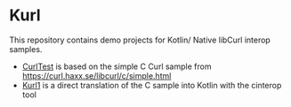 # Kurl

This repository contains demo projects for Kotlin/ Native libCurl interop samples.

* [CurlTest](./CurlTest) is based on the simple C Curl sample from https://curl.haxx.se/libcurl/c/simple.html 
* [Kurl1](./Kurl1) is a direct translation of the C sample into Kotlin with the cinterop tool
